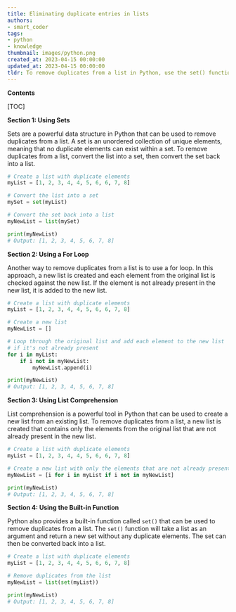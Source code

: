 ```yaml
---
title: Eliminating duplicate entries in lists
authors:
- smart_coder
tags:
- python
- knowledge
thumbnail: images/python.png
created_at: 2023-04-15 00:00:00
updated_at: 2023-04-15 00:00:00
tldr: To remove duplicates from a list in Python, use the set() function.
---
```


**Contents**

[TOC]

**Section 1: Using Sets**

Sets are a powerful data structure in Python that can be used to remove duplicates from a list. A set is an unordered collection of unique elements, meaning that no duplicate elements can exist within a set. To remove duplicates from a list, convert the list into a set, then convert the set back into a list.

```python
# Create a list with duplicate elements 
myList = [1, 2, 3, 4, 4, 5, 6, 6, 7, 8]

# Convert the list into a set 
mySet = set(myList)

# Convert the set back into a list 
myNewList = list(mySet)

print(myNewList) 
# Output: [1, 2, 3, 4, 5, 6, 7, 8]
```

**Section 2: Using a For Loop**

Another way to remove duplicates from a list is to use a for loop. In this approach, a new list is created and each element from the original list is checked against the new list. If the element is not already present in the new list, it is added to the new list.

```python
# Create a list with duplicate elements 
myList = [1, 2, 3, 4, 4, 5, 6, 6, 7, 8]

# Create a new list
myNewList = []

# Loop through the original list and add each element to the new list 
# if it's not already present
for i in myList:
    if i not in myNewList:
        myNewList.append(i)

print(myNewList) 
# Output: [1, 2, 3, 4, 5, 6, 7, 8]
```

**Section 3: Using List Comprehension**

List comprehension is a powerful tool in Python that can be used to create a new list from an existing list. To remove duplicates from a list, a new list is created that contains only the elements from the original list that are not already present in the new list.

```python
# Create a list with duplicate elements 
myList = [1, 2, 3, 4, 4, 5, 6, 6, 7, 8]

# Create a new list with only the elements that are not already present 
myNewList = [i for i in myList if i not in myNewList]

print(myNewList) 
# Output: [1, 2, 3, 4, 5, 6, 7, 8]
```

**Section 4: Using the Built-in Function**

Python also provides a built-in function called `set()` that can be used to remove duplicates from a list. The `set()` function will take a list as an argument and return a new set without any duplicate elements. The set can then be converted back into a list.

```python
# Create a list with duplicate elements 
myList = [1, 2, 3, 4, 4, 5, 6, 6, 7, 8]

# Remove duplicates from the list 
myNewList = list(set(myList))

print(myNewList) 
# Output: [1, 2, 3, 4, 5, 6, 7, 8]
```
